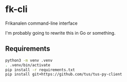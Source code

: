 # fk-cli

Frikanalen command-line interface

I'm probably going to rewrite this in Go or something.

## Requirements

```bash
python3 -m venv .venv
. .venv/bin/activate
pip install -r requirements.txt
pip install git+https://github.com/tus/tus-py-client
```
